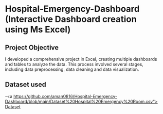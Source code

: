 # Hospital-Emergency-Dashboard (Interactive Dashboard creation using Ms Excel)
## Project Objective
I developed a comprehensive project in Excel, creating multiple dashboards and tables to analyze the data. This process involved several stages, including data preprocessing, data cleaning and data visualization.
## Dataset used
-<a https://github.com/aman0816/Hospital-Emergency-Dashboard/blob/main/Dataset%20Hospital%20Emergency%20Room.csv">Dataset</a>
